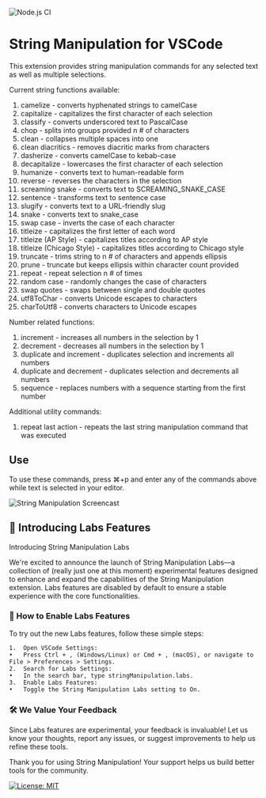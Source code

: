 ![Node.js CI](https://github.com/marclipovsky/vscode-string-manipulation/workflows/Node.js%20CI/badge.svg)

# String Manipulation for VSCode

This extension provides string manipulation commands for any selected text as well
as multiple selections.

Current string functions available:

1. camelize - converts hyphenated strings to camelCase
1. capitalize - capitalizes the first character of each selection
1. classify - converts underscored text to PascalCase
1. chop - splits into groups provided n # of characters
1. clean - collapses multiple spaces into one
1. clean diacritics - removes diacritic marks from characters
1. dasherize - converts camelCase to kebab-case
1. decapitalize - lowercases the first character of each selection
1. humanize - converts text to human-readable form
1. reverse - reverses the characters in the selection
1. screaming snake - converts text to SCREAMING_SNAKE_CASE
1. sentence - transforms text to sentence case
1. slugify - converts text to a URL-friendly slug
1. snake - converts text to snake_case
1. swap case - inverts the case of each character
1. titleize - capitalizes the first letter of each word
1. titleize (AP Style) - capitalizes titles according to AP style
1. titleize (Chicago Style) - capitalizes titles according to Chicago style
1. truncate - trims string to n # of characters and appends ellipsis
1. prune - truncate but keeps ellipsis within character count provided
1. repeat - repeat selection n # of times
1. random case - randomly changes the case of characters
1. swap quotes - swaps between single and double quotes
1. utf8ToChar - converts Unicode escapes to characters
1. charToUtf8 - converts characters to Unicode escapes

Number related functions:

1. increment - increases all numbers in the selection by 1
1. decrement - decreases all numbers in the selection by 1
1. duplicate and increment - duplicates selection and increments all numbers
1. duplicate and decrement - duplicates selection and decrements all numbers
1. sequence - replaces numbers with a sequence starting from the first number

Additional utility commands:

1. repeat last action - repeats the last string manipulation command that was executed

## Use

To use these commands, press ⌘+p and enter any of the commands above while text is selected in your editor.

![String Manipulation Screencast](images/demo.gif)

## 🧪 Introducing Labs Features

Introducing String Manipulation Labs

We're excited to announce the launch of String Manipulation Labs—a collection of (really just one at this moment) experimental features designed to enhance and expand the capabilities of the String Manipulation extension. Labs features are disabled by default to ensure a stable experience with the core functionalities.

### 🚀 How to Enable Labs Features

To try out the new Labs features, follow these simple steps:

	1.	Open VSCode Settings:
	•	Press Ctrl + , (Windows/Linux) or Cmd + , (macOS), or navigate to File > Preferences > Settings.
	2.	Search for Labs Settings:
	•	In the search bar, type stringManipulation.labs.
	3.	Enable Labs Features:
	•	Toggle the String Manipulation Labs setting to On.

### 🛠️ We Value Your Feedback

Since Labs features are experimental, your feedback is invaluable! Let us know your thoughts, report any issues, or suggest improvements to help us refine these tools.

Thank you for using String Manipulation!
Your support helps us build better tools for the community.

[![License: MIT](https://img.shields.io/badge/License-MIT-yellow.svg)](https://opensource.org/licenses/MIT)
